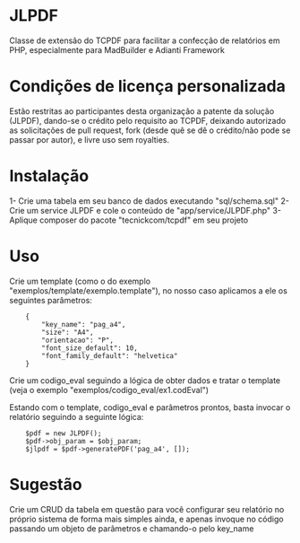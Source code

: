 # JLPDF
Classe de extensão do TCPDF para facilitar a confecção de relatórios em PHP, especialmente para MadBuilder e Adianti Framework

# Condições de licença personalizada
Estão restritas ao participantes desta organização a patente da solução (JLPDF), dando-se o crédito pelo requisito ao TCPDF, deixando autorizado as solicitações de pull request, fork (desde quê se dê o crédito/não pode se passar por autor), e livre uso sem royalties.

# Instalação

1- Crie uma tabela em seu banco de dados executando "sql/schema.sql"
2- Crie um service JLPDF e cole o conteúdo de "app/service/JLPDF.php"
3- Aplique composer do pacote "tecnickcom/tcpdf" em seu projeto

# Uso

Crie um template (como o do exemplo "exemplos/template/exemplo.template"), no nosso caso aplicamos a ele os seguintes parâmetros:

		{
			"key_name": "pag_a4",
			"size": "A4",
			"orientacao": "P",
			"font_size_default": 10,
			"font_family_default": "helvetica"
		}

Crie um codigo_eval seguindo a lógica de obter dados e tratar o template (veja o exemplo "exemplos/codigo_eval/ex1.codEval")

Estando com o template, codigo_eval e parâmetros prontos, basta invocar o relatório seguindo a seguinte lógica:

        $pdf = new JLPDF();
        $pdf->obj_param = $obj_param;
        $jlpdf = $pdf->generatePDF('pag_a4', []);

# Sugestão

Crie um CRUD da tabela em questão para você configurar seu relatório no próprio sistema de forma mais simples ainda, e apenas invoque no código passando um objeto de parâmetros e chamando-o pelo key_name

